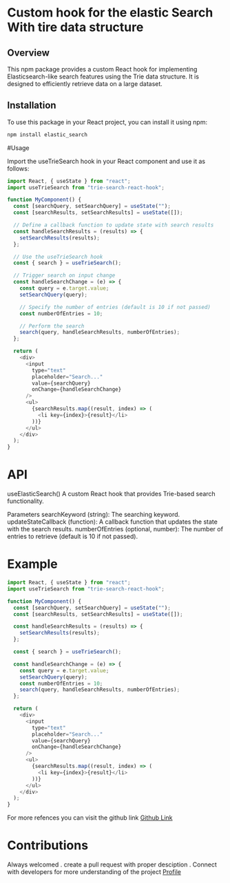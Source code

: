 # Custom hook for the elastic Search With tire data structure

## Overview

This npm package provides a custom React hook for implementing Elasticsearch-like search features using the Trie data structure. It is designed to efficiently retrieve data on a large dataset.

## Installation

To use this package in your React project, you can install it using npm:

```bash
npm install elastic_search
```

#Usage

Import the useTrieSearch hook in your React component and use it as follows:

```javascript
import React, { useState } from "react";
import useTrieSearch from "trie-search-react-hook";

function MyComponent() {
  const [searchQuery, setSearchQuery] = useState("");
  const [searchResults, setSearchResults] = useState([]);

  // Define a callback function to update state with search results
  const handleSearchResults = (results) => {
    setSearchResults(results);
  };

  // Use the useTrieSearch hook
  const { search } = useTrieSearch();

  // Trigger search on input change
  const handleSearchChange = (e) => {
    const query = e.target.value;
    setSearchQuery(query);

    // Specify the number of entries (default is 10 if not passed)
    const numberOfEntries = 10;

    // Perform the search
    search(query, handleSearchResults, numberOfEntries);
  };

  return (
    <div>
      <input
        type="text"
        placeholder="Search..."
        value={searchQuery}
        onChange={handleSearchChange}
      />
      <ul>
        {searchResults.map((result, index) => (
          <li key={index}>{result}</li>
        ))}
      </ul>
    </div>
  );
}
```

# API

useElasticSearch()
A custom React hook that provides Trie-based search functionality.

Parameters
searchKeyword (string): The searching keyword.
updateStateCallback (function): A callback function that updates the state with the search results.
numberOfEntries (optional, number): The number of entries to retrieve (default is 10 if not passed).

# Example

```javascript
import React, { useState } from "react";
import useTrieSearch from "trie-search-react-hook";

function MyComponent() {
  const [searchQuery, setSearchQuery] = useState("");
  const [searchResults, setSearchResults] = useState([]);

  const handleSearchResults = (results) => {
    setSearchResults(results);
  };

  const { search } = useTrieSearch();

  const handleSearchChange = (e) => {
    const query = e.target.value;
    setSearchQuery(query);
    const numberOfEntries = 10;
    search(query, handleSearchResults, numberOfEntries);
  };

  return (
    <div>
      <input
        type="text"
        placeholder="Search..."
        value={searchQuery}
        onChange={handleSearchChange}
      />
      <ul>
        {searchResults.map((result, index) => (
          <li key={index}>{result}</li>
        ))}
      </ul>
    </div>
  );
}
```

For more refences you can visit the github link
[Github Link](https://github.com/robin00007/elastic_serach_npm)

# Contributions

Always welcomed . create a pull request with proper desciption . Connect with developers for more understanding of the project
[Profile](https://github.com/robin00007/)
